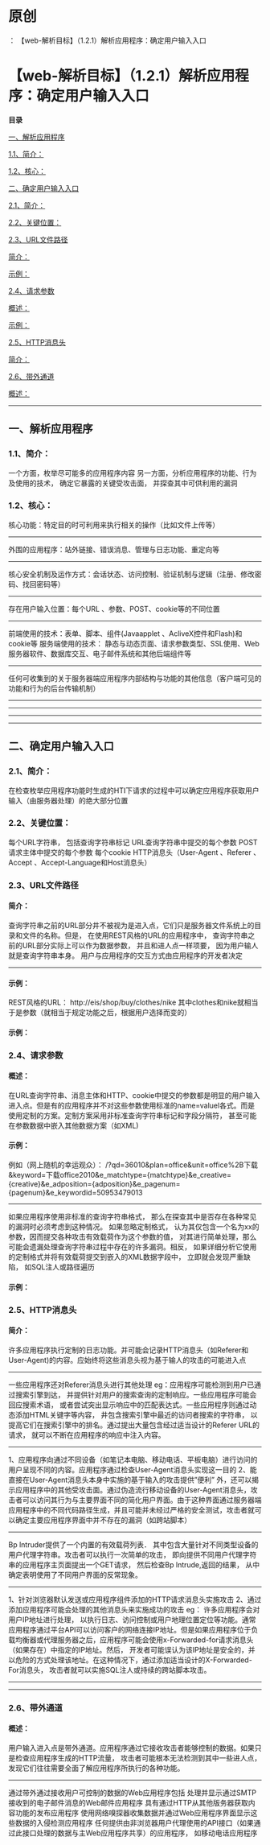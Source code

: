 # 原创
：  【web-解析目标】（1.2.1）解析应用程序：确定用户输入入口

# 【web-解析目标】（1.2.1）解析应用程序：确定用户输入入口

**目录**

[一、解析应用程序](#%E4%B8%80%E3%80%81%E8%A7%A3%E6%9E%90%E5%BA%94%E7%94%A8%E7%A8%8B%E5%BA%8F)

[1.1、简介：](#1.1%E3%80%81%E7%AE%80%E4%BB%8B%EF%BC%9A)

[1.2、核心：](#1.2%E3%80%81%E6%A0%B8%E5%BF%83%EF%BC%9A)

[二、确定用户输入入口](#%E4%BA%8C%E3%80%81%E7%A1%AE%E5%AE%9A%E7%94%A8%E6%88%B7%E8%BE%93%E5%85%A5%E5%85%A5%E5%8F%A3)

[2.1、简介：](#2.1%E3%80%81%E7%AE%80%E4%BB%8B%EF%BC%9A)

[2.2、关键位置：](#2.2%E3%80%81%E5%85%B3%E9%94%AE%E4%BD%8D%E7%BD%AE%EF%BC%9A)

[2.3、URL文件路径](#2.3%E3%80%81URL%E6%96%87%E4%BB%B6%E8%B7%AF%E5%BE%84)

[简介：](#%E7%AE%80%E4%BB%8B%EF%BC%9A)

[示例：](#%E7%A4%BA%E4%BE%8B%EF%BC%9A)

[2.4、请求参数](#2.4%E3%80%81%E8%AF%B7%E6%B1%82%E5%8F%82%E6%95%B0)

[概述：](#%E6%A6%82%E8%BF%B0%EF%BC%9A)

[示例：](#%E7%A4%BA%E4%BE%8B%EF%BC%9A)

[2.5、HTTP消息头](#2.5%E3%80%81HTTP%E6%B6%88%E6%81%AF%E5%A4%B4)

[简介：](#%E7%AE%80%E4%BB%8B%EF%BC%9A)

[2.6、带外通道](#2.6%E3%80%81%E5%B8%A6%E5%A4%96%E9%80%9A%E9%81%93)

[概述：](#%E6%A6%82%E8%BF%B0%EF%BC%9A)

---


## 一、解析应用程序

> 
<h3>1.1、简介：</h3>
一个方面，枚举尽可能多的应用程序内容
另一方面，分析应用程序的功能、行为及使用的技术， 确定它暴露的关键受攻击面， 并探查其中可供利用的漏洞


> 
<h3>1.2、核心：</h3>
核心功能：特定目的时可利用来执行相关的操作（比如文件上传等）
<hr/>
外围的应用程序：站外链接、错误消息、管理与日志功能、重定向等
<hr/>
核心安全机制及运作方式：会话状态、访问控制、验证机制与逻辑（注册、修改密码、找回密码等）
<hr/>
存在用户输入位置：每个URL 、参数、POST、cookie等的不同位置
<hr/>
前端使用的技术：表单、脚本、组件(Javaapplet 、AcliveX控件和Flash)和cookie等
服务端使用的技术： 静态与动态页面、请求参数类型、SSL使用、Web服务器软件、数据库交互、电子邮件系统和其他后端组件等
<hr/>
任何可收集到的关于服务器端应用程序内部结构与功能的其他信息（客户端可见的功能和行为的后台传输机制）


---


---


---


---


## 二、确定用户输入入口

> 
<h3>2.1、简介：</h3>
在检查枚举应用程序功能时生成的HTI下请求的过程中可以确定应用程序获取用户输入（由服务器处理）的绝大部分位置


> 
<h3>2.2、关键位置：</h3>
每个URL字符串， 包括查询字符串标记
URL查询字符串中提交的每个参数
POST请求主体中提交的每个参数
每个cookie
HTTP消息头（User-Agent 、Referer 、Accept 、Accept-Language和Host消息头）


> 
<h3>2.3、URL文件路径</h3>
<h4>简介：</h4>
查询字符串之前的URL部分井不被视为是进入点，它们只是服务器文件系统上的目录和文件的名称。但是， 在使用REST风格的URL的应用程序中， 查询字符串之前的URL部分实际上可以作为数据参数， 并且和进人点一样项要， 因为用户输人就是查询字符串本身。
用户与应用程序的交互方式由应用程序的开发者决定
<hr/>
<h4>示例：</h4>
REST风格的URL：
http://eis/shop/buy/clothes/nike
其中clothes和nike就相当于是参数（就相当于规定功能之后，根据用户选择而变的）


#### 示例：

> 
<h3>2.4、请求参数</h3>
<h4>概述：</h4>
在URL查询字符串、消息主体和HTTP、cookie中提交的参数都是明显的用户输入进入点。但是有的应用程序并不对这些参数使用标准的name=valuel各式。而是使用定制的方案。定制方案采用非标准查询字符串标记和字段分隔符， 甚至可能在参数数据中嵌入其他数据方案（如XML)
<h4>示例：</h4>
例如（网上随机的幸运观众）：
/?qd=36010&amp;plan=office&amp;unit=office%2B下载&amp;keyword=下载office2010&amp;e_matchtype={matchtype}&amp;e_creative={creative}&amp;e_adposition={adposition}&amp;e_pagenum={pagenum}&amp;e_keywordid=50953479013
<hr/>
如果应用程序使用非标准的查询字符串格式， 那么在探查其中是否存在各种常见的漏洞时必须考虑到这种情况。
如果忽略定制格式， 认为其仅包含一个名为xx的参数，因而提交各种攻击有效载荷作为这个参数的值， 对其进行简单处理，那么可能会遗漏处理查询字符串过程中存在的许多漏洞。相反， 如果详细分析它使用的定制格式并将有效载荷提交到嵌入的XML数据字段中， 立即就会发现严重缺陷， 如SQL注人或路径遍历


#### 示例：

> 
<h3>2.5、HTTP消息头</h3>
<h4>简介：</h4>
许多应用程序执行定制的日志功能。并可能会记录HTTP消息头（如Referer和User-Agent)的内容。应始终将这些消息头视为基于输人的攻击的可能进入点
<hr/>
一些应用程序还对Referer消息头进行其他处理
eg：应用程序可能检测到用户已通过搜索引擎到达， 并提供针对用户的搜索查询的定制响应。一些应用程序可能会回应搜索术语， 或者尝试突出显示响应中的匹配表达式。一些应用程序则通过动态添加HTML关键字等内容， 井包含搜索引擎中最近的访问者搜索的字符串， 以提高它们在搜索引擎中的排名。通过提出大量包含经过适当设计的Referer URL的请求， 就可以不断在应用程序的响应中注入内容。
<hr/>
1、应用程序向通过不同设备（如笔记本电脑、移动电话、平板电脑）进行访问的用户呈现不同的内容。应用程序通过检查User-Agent消息头实现这一目的
2、能直接在User-Agent消息头本身中实施的基于输入的攻击提供”便利” 外，还可以揭示应用程序中的其他受攻击面。通过伪造流行移动设备的User-Agent消息头，攻击者可以访问其行为与主要界面不同的简化用户界面。由于这种界面通过服务器端应用程序中的不同代码路径生成，并且可能并未经过严格的安全测试，攻击者就可以确定主要应用程序界面中并不存在的漏洞（如跨站脚本）
<hr/>
Bp lntruder提供了一个内置的有效载荷列表． 其中包含大量针对不同类型设备的用户代理字符串。攻击者可以执行一次简单的攻击， 即向提供不同用户代理字符串的应用程序主页面提出一个GET请求， 然后检查Bp lntrude,返回的结果， 从中确定表明使用了不同用户界面的反常现象。
<hr/>
1、针对浏览器默认发送或应用程序组件添加的HTTP请求消息头实施攻击
2、通过添加应用程序可能会处理的其他消息头来实施成功的攻击
eg：
许多应用程序会对用户IP地址进行处理， 以执行日志、访问控制或用户地理位置定位等功能。通常应用程序通过平台API可以访问客户的网络连接IP地址。但是如果应用程序位于负载均衡器或代理服务器之后，应用程序可能会使用x-Forwarded-for请求消息头（如果存在）中指定的IP地址。然后， 开发者可能误认为该IP地址是安全的，并以危险的方式处理该地址。在这种情况下，通过添加适当设计的X-Forwarded-For消息头， 攻击者就可以实施SQL注人或持续的跨站脚本攻击。


---


---


> 
<h3>2.6、带外通道</h3>
<h4>概述：</h4>
用户输入进入点是带外通道。应用程序通过它接收攻击者能够控制的数据。如果只是检查应用程序生成的HTTP流量， 攻击者可能根本无法检测到其中一些进人点， 发现它们往往需要全面了解应用程序所执行的各种功能。
<hr/>
通过带外通过接收用户可控制的数据的Web应用程序包括
处理并显示通过SMTP接收到的电子邮件消息的Web邮件应用程序
具有通过HTTP从其他版务器获取内容功能的发布应用程序
使用网络嗅探器收集数据并通过Web应用程序界面显示这些数据的入侵检测应用程序
任何提供由非浏览器用户代理使用的API接口（如果通过此接口处理的数据与主Web应用程序共享）的应用程序， 如移动电话应用程序

